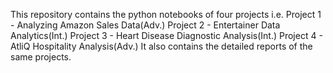 This repository contains the python notebooks of four projects i.e.
Project 1 - Analyzing Amazon Sales Data(Adv.)
Project 2 - Entertainer Data Analytics(Int.)
Project 3 - Heart Disease Diagnostic Analysis(Int.)
Project 4 - AtliQ Hospitality Analysis(Adv.)
It also contains the detailed reports of the same projects.

